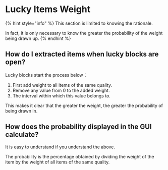 # Lucky Items Weight

{% hint style="info" %}
This section is limited to knowing the rationale.

In fact, it is only necessary to know the greater the probability of the weight being drawn up.
{% endhint %}

## How do I extracted items when lucky blocks are open?

Lucky blocks start the process below：

1. First add weight to all items of the same quality.
2. Remove any value from 0 to the added weight.
3. The interval within which this value belongs to.

This makes it clear that the greater the weight, the greater the probability of being drawn in.

## How does the probability displayed in the GUI calculate?

It is easy to understand if you understand the above.

The probability is the percentage obtained by dividing the weight of the item by the weight of all items of the same quality.
